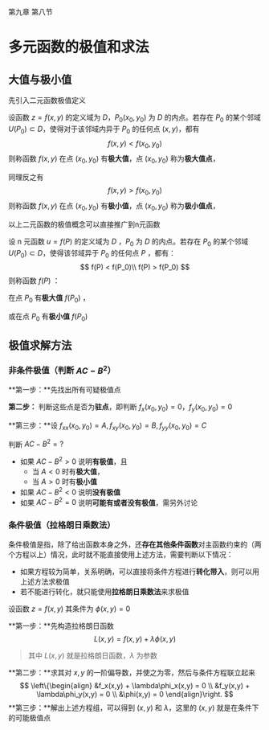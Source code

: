 第九章 第八节

# 多元函数的极值和求法

## 大值与极小值

先引入二元函数极值定义

设函数 $z = f(x,y)$ 的定义域为 $D$，$P_0(x_0,y_0)$ 为 $D$ 的内点。若存在 $P_0$ 的某个邻域 $U(P_0) \subset D$，使得对于该邻域内异于 $P_0$ 的任何点 $(x,y)$，都有
$$
f(x,y) < f(x_0,y_0)
$$
则称函数 $f(x,y)$ 在点 $(x_0,y_0)$ 有**极大值**，点 $(x_0,y_0)$ 称为**极大值点**，

同理反之有
$$
f(x,y) > f(x_0,y_0)
$$
则称函数 $f(x,y)$ 在点 $(x_0,y_0)$ 有**极小值**，点 $(x_0,y_0)$ 称为**极小值点**，



以上二元函数的极值概念可以直接推广到n元函数

设 n 元函数 $u = f(P)$ 的定义域为 $D$ ，$P_0$ 为 $D$ 的内点。若存在 $P_0$ 的某个邻域 $U(P_0) \subset D$，使得该邻域异于 $P_0$ 的任何点 $P$ ，都有：
$$
f(P) < f(P_0)\\
f(P) > f(P_0)
$$
则称函数 $f(P)$ ：

在点 $P_0$ 有**极大值** $f(P_0)$ ，

或在点 $P_0$ 有**极小值** $f(P_0)$ 



## 极值求解方法

### 非条件极值（判断 $AC-B^2$）

**第一步：**先找出所有可疑极值点

**第二步：** 判断这些点是否为**驻点**，即判断 $f_x(x_0,y_0) = 0，f_y(x_0,y_0) = 0$

**第三步：**设 $f_{xx}(x_0,y_0)=A,f_{xy}(x_0,y_0)=B,f_{yy}(x_0,y_0)=C$

判断 $AC-B^2 = ?$

- 如果 $AC-B^2 > 0$ 说明**有极值**，且
  - 当 $A<0$ 时有**极大值**，
  - 当 $A>0$ 时有**极小值**
- 如果 $AC-B^2 < 0$ 说明**没有极值**
- 如果 $AC-B^2 = 0$ 说明**可能有或者没有极值**，需另外讨论



### 条件极值（拉格朗日乘数法）

条件极值是指，除了给出函数本身之外，还**存在其他条件函数**对主函数约束的（两个方程以上）情况，此时就不能直接使用上述方法，需要判断以下情况：

- 如果方程较为简单，关系明确，可以直接将条件方程进行**转化带入**，则可以用上述方法求极值
- 若不能进行转化，就只能使用**拉格朗日乘数法**来求极值

设函数 $z = f(x,y)$ 其条件为 $\phi(x,y) = 0$ 

**第一步：**先构造拉格朗日函数
$$
L(x,y) = f(x,y) + \lambda\phi(x,y)
$$

> 其中 $L(x,y)$ 就是拉格朗日函数，$\lambda$ 为参数



**第二步：**求其对 $x,y$ 的一阶偏导数，并使之为零，然后与条件方程联立起来
$$
\left\{\begin{align}
&f_x(x,y) + \lambda\phi_x(x,y) = 0 \\
&f_y(x,y) + \lambda\phi_y(x,y) = 0 \\
&\phi(x,y) = 0
\end{align}\right.
$$
**第三步：**解出上述方程组，可以得到 $(x,y)$ 和 $\lambda$，这里的 $(x,y)$ 就是在条件下的可能极值点